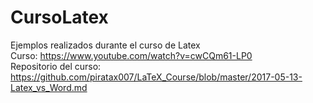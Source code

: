 # CursoLatex
Ejemplos realizados durante el curso de Latex <br>
Curso: https://www.youtube.com/watch?v=cwCQm61-LP0 <br>
Repositorio del curso: https://github.com/piratax007/LaTeX_Course/blob/master/2017-05-13-Latex_vs_Word.md <br>
